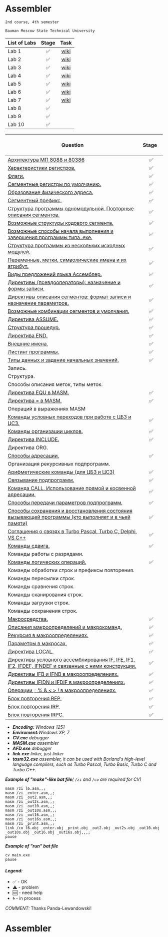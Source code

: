 # Assembler
    2nd course, 4th semester

    Bauman Moscow State Technical University

| List of Labs  |     Stage     |      Task     |
| ------------- |:-------------:|:-------------:|
| Lab 1| ✅ |<a href="https://github.com/Panda-Lewandowski/Machine-dependent-programming-languages/wiki/Lab-1">wiki</a>|
| Lab 2| ✅ |<a href="https://github.com/Panda-Lewandowski/Machine-dependent-programming-languages/wiki/Lab-2">wiki</a>|
| Lab 3| ✅ |<a href="https://github.com/Panda-Lewandowski/Machine-dependent-programming-languages/wiki/Lab-3">wiki</a>|
| Lab 4| ✅ |<a href="https://github.com/Panda-Lewandowski/Machine-dependent-programming-languages/wiki/Lab-4">wiki</a>|
| Lab 5| ✅ |<a href="https://github.com/Panda-Lewandowski/Machine-dependent-programming-languages/wiki/Lab-4">wiki</a>|
| Lab 6| ✅ |<a href="https://github.com/Panda-Lewandowski/Machine-dependent-programming-languages/wiki/Lab-6">wiki</a>|
| Lab 7| ✅ |<a href="https://github.com/Panda-Lewandowski/Machine-dependent-programming-languages/wiki/Lab-7">wiki</a>|
| Lab 8| ✅ |
| Lab 9| ✅ |
| Lab 10| ✅ |


| Question  |      Stage     |
| ------------- |:-------------:|
|<a href="../../wiki/Арифметические-команды-(для-ЦБЗ-и-ЦСЗ)">Архитектура МП 8088 и 80386</a>|✅|
|<a href="../../wiki/Характеристики-регистров.">Характеристики регистров.</a>|✅|
|<a href="../../wiki/Флаги-(регистр-(E)FLAGS)">Флаги.</a>|✅|
|<a href="../..wiki/Сегментные-регистры-по-умолчанию.-Образование-физического-адреса.">Сегментные регистры по умолчанию.</a>|✅|
|<a href="../../wiki/Сегментные-регистры-по-умолчанию.-Образование-физического-адреса.">Образование физического адреса.</a>|✅|
|<a href="../../wiki/Сегментный-префикс.">Сегментный префикс.</a>|✅|
|<a href="../../wiki/Структура-программы-одномодульной.-Повторные-описания-сегментов.">Структура программы одномодульной. Повторные описания сегментов.</a>|✅|
|<a href="../../wiki/Возможные-структуры-кодового-сегмента.">Возможные структуры кодового сегмента.</a>|✅|
|<a href="../../wiki/Возможные-способы-начала-выполнения-и-завершения-программы-типа-.exe">Возможные способы начала выполнения и завершения программы типа .exe.</a>|✅|
|<a href="../../wiki/Структура-программы-из-нескольких-исходных-модулей.">Структура программы из нескольких исходных модулей.</a>|✅|
|<a href="../../wiki/Переменные,-метки,-символические-имена-и-их-атрибут.">Переменные, метки, символические имена и их атрибут.</a>|✅|
|<a href="../../wiki/Виды-предложений-языка-Ассемблер.">Виды предложений языка Ассемблер.</a>|✅|
|<a href="../../wiki/Директивы,-псевдооператоры-:-назначение-и-формы-записи.">Директивы (псевдооператоры): назначение и формы записи.</a>|✅|
|<a href="../../wiki/Директивы-описания-сегментов:-формат-записи-и-назначение-параметров.">Директивы описания сегментов: формат записи и назначение параметров.</a>|✅|
|<a href="../../wiki/Возможные-комбинации-сегментов-и-умолчания.">Возможные комбинации сегментов и умолчания.</a>|✅|
|<a href="../../wiki/Директива-ASSUME.">Директива ASSUME.</a>|✅|
|<a href="../../wiki/Структура-процедур.">Структура процедур.</a>|✅|
|<a href="../../wiki/Директива-END">Директива END.</a>|✅|
|<a href="../../wiki/Внешние-имена.">Внешние имена.</a>|✅|
|<a href="../../wiki/Листинг-программы.">Листинг программы.</a>|✅|
|<a href="../../wiki/Типы-данных-и-задание-начальных-значений.">Типы данных и задание начальных значений.</a>|✅|
|Запись.||
|Структура.||
|Способы описания меток, типы меток.||
|<a href="../../wiki/Директивы,-псевдооператоры-:-назначение-и-формы-записи.">Директива EQU в MASM.</a>|✅|
|<a href="../../wiki/Директивы,-псевдооператоры-:-назначение-и-формы-записи.">Директива = в MASM.</a>|✅|
|Операций в выражениях MASM||
|<a href="../../wiki/Команды-условных-переходов-при-работе-с-ЦБЗ-и-ЦСЗ.">Команды условных переходов при работе с ЦБЗ и ЦСЗ.</a>|✅|
|<a href="../../wiki/Команды-организации-циклов">Команды организации циклов.</a>|✅|
|<a href="../../wiki/Директива-INCLUDE.">Директива INCLUDE.</a>|✅|
|Директива ORG.||
|<a href="../../wiki/Способы-адресации">Способы адресации.</a>|✅|
|Организация рекурсивных подпрограмм.||
|<a href="../../wiki/Арифметические-команды-(для-ЦБЗ-и-ЦСЗ)">Арифметические команды (для ЦБЗ и ЦСЗ)</a>|✅|
|<a href="../../wiki/Связывание-подпрограмм.">Связывание подпрограмм.</a>|✅|
|<a href="../../wiki/Команда-CALL.-Использование-прямой-и-косвенной-адресации.">Команда CALL. Использование прямой и косвенной адресации.</a>|✅|
|<a href="../../wiki/Способы-передачи-параметров-подпрограмм.">Способы передачи параметров подпрограмм.</a>|✅|
|<a href="../../wiki/Способы-сохранения-и-восстановления-состояния-вызывающей-программы-(кто-выполняет-и-в-чьей-памяти)">Способы сохранения и восстановления состояния вызывающей программы (кто выполняет и в чьей памяти)</a>|✅|
|<a href="../../wiki/Соглашения-о-связях-в-Turbo-Рascal,-Turbo-C,-Delphi,-VS-C--">Соглашения о связях в Turbo Рascal, Turbo C, Delphi, VS C++</a>|✅|
|<a href="../../wiki/Команды-сдвига.-Команды-логических-операций.">Команды сдвига.</a>|✅|
|Команды работы с разрядами.||
|<a href="../../wiki/Команды-сдвига.-Команды-логических-операций.">Команды логических операций.</a>|✅|
|Команды обработки строк и префиксы повторения.||
|Команды пересылки строк.||
|Команды сравнения строк.||
|Команды сканирования строк.||
|Команды загрузки строк.||
|Команды сохранения строк.||
|<a href="../../wiki/Макросредства.">Макросредства.</a>|✅|
|<a href="../../wiki/Описания-макроопределений-и-макрокоманд.">Описания макроопределений и макрокоманд.</a>|✅|
|<a href="../../wiki/Рекурсия-в-макроопределениях.">Рекурсия в макроопределениях.</a>|✅|
|<a href="../../wiki/Параметры-в-макросах.">Параметры в макросах.</a>|✅|
|<a href="../../wiki/Директива-LOCAL.">Директива LOCAL.</a>|✅|
|<a href="../../wiki/Директивы-условного-ассемблирования-IF,-IFE,-IF1,-IF2,-IFDEF,-IFNDEF-и-связанные-с-ними-конструкции.">Директивы условного ассемблирования IF, IFE, IF1, IF2, IFDEF, IFNDEF и связанные с ними конструкции.</a>|✅|
|<a href="../../wiki/Директивы-IFB-и-IFNB-в-макроопределениях.">Директивы IFB и IFNB в макроопределениях.</a>|✅|
|<a href="../../wiki/Директивы-IFIDN-и-IFDIF-в-макроопределениях.">Директивы IFIDN и IFDIF в макроопределениях.</a>|✅|
|<a href="../../wiki/Операции-;;-%25-&-----!-в-макроопределениях.">Операции ;; % & < > ! в макроопределениях.</a>|✅|
|<a href="../../wiki/Блок-повторения-REРT">Блок повторения REР.</a>|✅|
|<a href="../../wiki/Блок-повторения-IRР.">Блок повторения IRР.</a>|✅|
|<a href="../../wiki/Блок-повторения-IRРC.">Блок повторения IRРC.</a>|✅|

<ul><li><i><b>Encoding:</b> Windows 1251 </i>
<li><i><b>Enviroment:</b>Windows XP, 7</i>
<li><i><b>CV.exe</b> debugger</i>
<li><i><b>MASM.exe</b> assembler</i>
<li><i><b>AFD.exe</b> debugger</i>
<li><i><b>link.exe</b> linker, just linker</i>
<li><i><b>tasm32.exe</b> assembler, it can be used with Borland's high-level language compilers, such as Turbo Pascal, Turbo Basic, Turbo C and Turbo C++.</i></ul>

<i><b>Example of "make"-like bat file</b>( `/zi` and `/co` are required for CV)</i>

    masm /zi l6.asm,,;
    masm /zi _enter.asm,,;
    masm /zi _out2.asm,,;
    masm /zi _out2s.asm,,;
    masm /zi _out10.asm,,;
    masm /zi _out10s.asm,,;
    masm /zi _out16.asm,,;
    masm /zi _out16s.asm,,;
    masm /zi _print.asm,,;
    link /co l6.obj _enter.obj _print.obj _out2.obj _out2s.obj _out10.obj _out10s.obj _out16.obj _out16s.obj,,,;
    pause
    
<i><b>Example of "run" bat file</b></i>

    cv main.exe
    pause
    
 #### <i>Legend:</i>
<ul>
<li>✅ - ОК
<li>⚠️ - problem
<li>🆘 - need help
<li>🌀 - in process
</ul>   

 <i>COMMENT: </i> Thanks Panda-Lewandowski!
# Assembler
